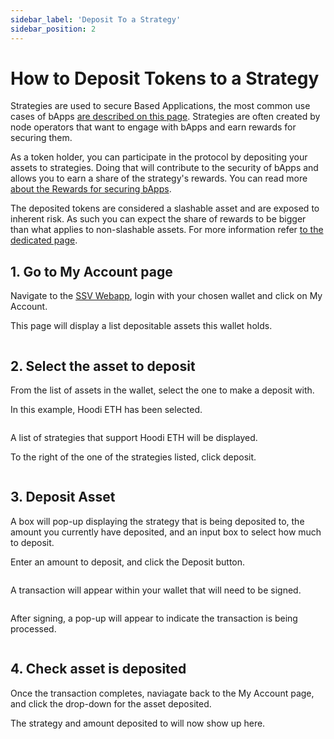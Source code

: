 ```yaml
---
sidebar_label: 'Deposit To a Strategy'
sidebar_position: 2
---
```


# How to Deposit Tokens to a Strategy 

Strategies are used to secure Based Applications, the most common use cases of bApps [are described on this page](../learn/based-applications/use-cases.md). Strategies are often created by node operators that want to engage with bApps and earn rewards for securing them. 

As a token holder, you can participate in the protocol by depositing your assets to strategies. Doing that will contribute to the security of bApps and allows you to earn a share of the strategy's rewards. You can read more [about the Rewards for securing bApps](../learn/ssv2.0-a-based-applications-protocol/ultra-sound-ssv/rewards.md).

The deposited tokens are considered a slashable asset and are exposed to inherent risk. As such you can expect the share of rewards to be bigger than what applies to non-slashable assets. For more information refer [to the dedicated page](../learn/based-applications/slashable-vs-non-slashable-assets-and-how-bapps-use-them.md).

## 1. Go to My Account page

Navigate to the [SSV Webapp](https://app.stage.ssv.network/account/my-delegations), login with your chosen wallet and click on My Account.

This page will display a list depositable assets this wallet holds. 

<div style={{ textAlign: 'center' }}>
  <img src="/img/deposit-to-strategy-1.jpeg" alt="" />
</div>

## 2. Select the asset to deposit

From the list of assets in the wallet, select the one to make a deposit with.

In this example, Hoodi ETH has been selected.

<div style={{ textAlign: 'center' }}>
  <img src="/img/deposit-to-strategy-2.jpeg" alt="" />
</div>

A list of strategies that support Hoodi ETH will be displayed. 

To the right of the one of the strategies listed, click deposit.

<div style={{ textAlign: 'center' }}>
  <img src="/img/deposit-to-strategy-3.jpeg" alt="" />
</div>

## 3. Deposit Asset 

A box will pop-up displaying the strategy that is being deposited to, the amount you currently have deposited, and an input box to select how much to deposit. 

Enter an amount to deposit, and click the Deposit button.

<div style={{ textAlign: 'center', width: '60%', margin: '0 auto' }}>
  <img src="/img/deposit-to-strategy-4.jpeg" alt="" />
</div>

A transaction will appear within your wallet that will need to be signed. 

<div style={{ textAlign: 'center', width: '30%', margin: '0 auto' }}>
  <img src="/img/deposit-to-strategy-5.jpeg" alt="" />
</div>

After signing, a pop-up will appear to indicate the transaction is being processed. 

<div style={{ textAlign: 'center', width: '60%', margin: '0 auto' }}>
  <img src="/img/deposit-to-strategy-6.jpeg" alt="" />
</div>

## 4. Check asset is deposited

Once the transaction completes, naviagate back to the My Account page, and click the drop-down for the asset deposited.

The strategy and amount deposited to will now show up here.

<div style={{ textAlign: 'center' }}>
  <img src="/img/deposit-to-strategy-7.jpeg" alt="" />
</div>